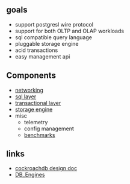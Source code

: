 ## goals

- support postgresl wire protocol
- support for both OLTP and OLAP workloads
- sql compatible query language
- pluggable storage engine
- acid transactions
- easy management api


## Components

- [networking](./layers/networking/networking.md)
- [sql layer](./layers/sql-layer/sql.md)
- [transactional layer](./layers/transactional/transaction.md)
- [storage engine](./layers/storage/storage.md)
- misc
  - telemetry
  - config management
  - [benchmarks](https://github.com/brianfrankcooper/YCSB)


## links

- [cockroachdb design doc](https://github.com/cockroachdb/cockroach/blob/master/docs/design.md)
- [DB_Engines](https://db-engines.com/en/)
